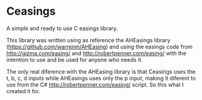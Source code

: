 # Ceasings
A simple and ready to use C easings library.


This library was written using as reference the AHEasings library (https://github.com/warrenm/AHEasing)
and using the easings code from http://gizma.com/easing/ and http://robertpenner.com/easing/ with the 
intention to use and be used for anyone who needs it. 

The only real diference with the AHEasing library is that Ceasings uses the
t, b, c, d inputs while AHEasings uses only the p input, making it diferent
to use from the C# http://robertpenner.com/easing/ script. So this what I created it for. 




